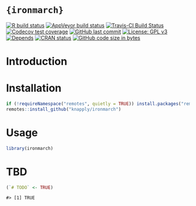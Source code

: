 
<!-- README.Rmd generates README.md. -->

# `{ironmarch}`

<!-- badges: start -->

[![R build
status](https://github.com/knapply/ironmarch/workflows/R-CMD-check/badge.svg)](https://github.com/knapply/ironmarch/actions?workflow=R-CMD-check)
[![AppVeyor build
status](https://ci.appveyor.com/api/projects/status/github/knapply/ironmarch?branch=master&svg=true)](https://ci.appveyor.com/project/knapply/ironmarch)
[![Travis-CI Build
Status](https://travis-ci.org/knapply/ironmarch.svg?branch=master)](https://travis-ci.org/knapply/ironmarch)
[![Codecov test
coverage](https://codecov.io/gh/knapply/ironmarch/branch/master/graph/badge.svg)](https://codecov.io/gh/knapply/ironmarch?branch=master)
[![GitHub last
commit](https://img.shields.io/github/last-commit/knapply/ironmarch.svg)](https://github.com/knapply/ironmarch/commits/master)
[![License: GPL
v3](https://img.shields.io/badge/License-GPLv3-blue.svg)](https://www.gnu.org/licenses/gpl-3.0)
[![Depends](https://img.shields.io/badge/Depends-GNU_R%3E=3.3-blue.svg)](https://www.r-project.org/)
[![CRAN
status](https://www.r-pkg.org/badges/version/ironmarch)](https://cran.r-project.org/package=ironmarch)
[![GitHub code size in
bytes](https://img.shields.io/github/languages/code-size/knapply/ironmarch.svg)](https://github.com/knapply/ironmarch)
<!-- [![HitCount](http://hits.dwyl.io/knapply/ironmarch.svg)](http://hits.dwyl.io/knapply/ironmarch) -->
<!-- badges: end -->

<!-- [![R build status](https://github.com/knapply/ironmarch/workflows/R-CMD-check/badge.svg)](https://github.com/knapply/ironmarch/actions?workflow=R-CMD-check) -->

# Introduction

# Installation

``` r
if (!requireNamespace("remotes", quietly = TRUE)) install.packages("remotes")
remotes::install_github("knapply/ironmarch")
```

# Usage

``` r
library(ironmarch)
```

# TBD

``` r
(`# TODO` <- TRUE)
```

    #> [1] TRUE
